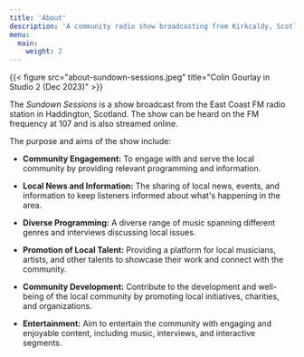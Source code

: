```yaml
---
title: 'About'
description: 'A community radio show broadcasting from Kirkcaldy, Scotland'
menu:
  main:
    weight: 2
---
```

{{< figure src="about-sundown-sessions.jpeg" title="Colin Gourlay in Studio 2 (Dec 2023)" >}}

The _Sundown Sessions_ is a show broadcast from the East Coast FM radio station in Haddington, Scotland. The show can be heard on the FM frequency at 107
and is also streamed online.

The purpose and aims of the show include:

- **Community Engagement:** To engage with and serve the local community by providing relevant programming and information. 

- **Local News and Information:** The sharing of local news, events, and information to keep listeners informed about what's happening in the area. 

- **Diverse Programming:** A diverse range of music spanning different genres and interviews discussing local issues. 
 
- **Promotion of Local Talent:** Providing a platform for local musicians, artists, and other talents to showcase their work and connect with the community. 

- **Community Development:** Contribute to the development and well-being of the local community by promoting local initiatives, charities, and organizations.

- **Entertainment:** Aim to entertain the community with engaging and enjoyable content, including music, interviews, and interactive segments.
